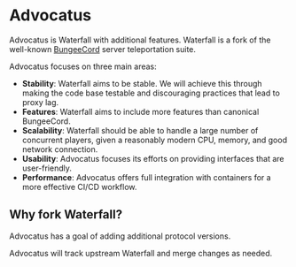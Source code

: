 Advocatus
=========

Advocatus is Waterfall with additional features. Waterfall is a fork of the well-known [BungeeCord](https://github.com/SpigotMC/BungeeCord) server teleportation suite.

Advocatus focuses on three main areas:

* **Stability**: Waterfall aims to be stable. We will achieve this through making the code base testable and discouraging practices that lead to proxy lag.
* **Features**: Waterfall aims to include more features than canonical BungeeCord.
* **Scalability**: Waterfall should be able to handle a large number of concurrent players, given a reasonably modern CPU, memory, and good network connection.
* **Usability**: Advocatus focuses its efforts on providing interfaces that are user-friendly.
* **Performance**: Advocatus offers full integration with containers for a more effective CI/CD workflow.

## Why fork Waterfall?

Advocatus has a goal of adding additional protocol versions.

Advocatus will track upstream Waterfall and merge changes as needed.

